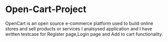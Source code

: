 # Open-Cart-Project 
OpenCart is an open source e-commerce platform used to build online stores and sell products or services
I analsysed application and I have written testcase for Register page,Login page and Add to cart functionality.

